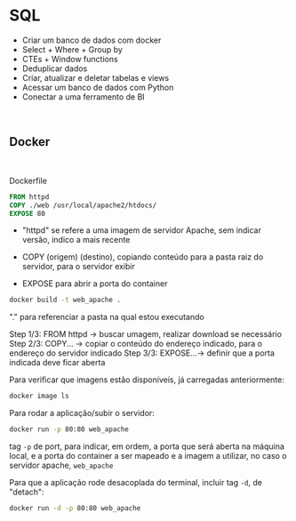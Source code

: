 # SQL 

- Criar um banco de dados com docker
- Select + Where + Group by
- CTEs + Window functions
- Deduplicar dados
- Criar, atualizar e deletar tabelas e views
- Acessar um banco de dados com Python
- Conectar a uma ferramento de BI


<br>

## Docker
<br>

Dockerfile

```Dockerfile
FROM httpd
COPY ./web /usr/local/apache2/htdocs/
EXPOSE 80
```

- "httpd" se refere a uma imagem de servidor Apache, sem indicar versão, indico a mais recente

- COPY (origem) (destino), copiando conteúdo para a pasta raiz do servidor, para o servidor exibir

- EXPOSE para abrir a porta do container

```bash
docker build -t web_apache .
```
"." para referenciar a pasta na qual estou executando

Step 1/3: FROM httpd -> buscar umagem, realizar download se necessário
Step 2/3: COPY... -> copiar o conteúdo do endereço indicado, para o endereço do servidor indicado
Step 3/3: EXPOSE...-> definir que a porta indicada deve ficar aberta

Para verificar que imagens estão disponíveis, já carregadas anteriormente:

```bash
docker image ls
```

Para rodar a aplicação/subir o servidor:
```bash
docker run -p 80:80 web_apache
```
tag `-p` de port, para indicar, em ordem, a porta que será aberta na máquina local, e a porta do container a ser mapeado
e a imagem a utilizar, no caso o servidor apache, `web_apache`

Para que a aplicação rode desacoplada do terminal, incluir tag `-d`, de "detach":

```bash
docker run -d -p 80:80 web_apache
```
